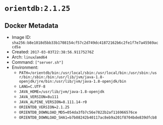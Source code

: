 # `orientdb:2.1.25`

## Docker Metadata

- Image ID: `sha256:b8e1018d5bb33b1708154cf57c2d749dc41872162b6c2fe1f7e7a45569accd5a`
- Created: `2017-03-03T22:38:56.91175276Z`
- Arch: `linux`/`amd64`
- Command: `["server.sh"]`
- Environment:
  - `PATH=/orientdb/bin:/usr/local/sbin:/usr/local/bin:/usr/sbin:/usr/bin:/sbin:/bin:/usr/lib/jvm/java-1.8-openjdk/jre/bin:/usr/lib/jvm/java-1.8-openjdk/bin`
  - `LANG=C.UTF-8`
  - `JAVA_HOME=/usr/lib/jvm/java-1.8-openjdk`
  - `JAVA_VERSION=8u111`
  - `JAVA_ALPINE_VERSION=8.111.14-r0`
  - `ORIENTDB_VERSION=2.1.25`
  - `ORIENTDB_DOWNLOAD_MD5=054da3fb7c56e7822b2af116966576ce`
  - `ORIENTDB_DOWNLOAD_SHA1=b7b08242b40117ac8eb9a201f8704bde839dfcb8`
